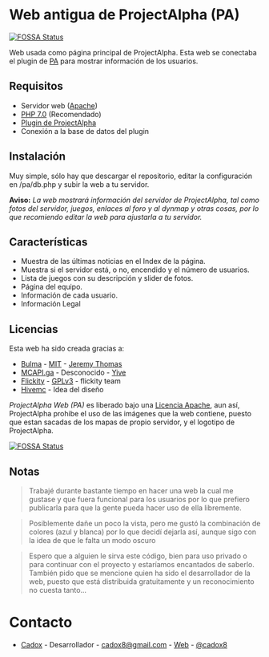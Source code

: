 # Web antigua de ProjectAlpha (PA)
[![FOSSA Status](https://app.fossa.io/api/projects/git%2Bgithub.com%2Fcadox8%2FPA_Web.svg?type=shield)](https://app.fossa.io/projects/git%2Bgithub.com%2Fcadox8%2FPA_Web?ref=badge_shield)

Web usada como página principal de ProjectAlpha.
Esta web se conectaba el plugin de [PA](https://github.com/cadox8/PA) para mostrar información de los usuarios.

## Requisitos
- Servidor web ([Apache](https://www.apache.org))
- [PHP 7.0](http://php.net/downloads.php) (Recomendado)
- [Plugin de ProjectAlpha](https://github.com/cadox8/PA)
- Conexión a la base de datos del plugin

## Instalación
Muy simple, sólo hay que descargar el repositorio, editar la configuración en /pa/db.php y subir la web a tu servidor.

**Aviso:** *La web mostrará información del servidor de ProjectAlpha, tal como fotos del servidor, juegos, enlaces al foro y al dynmap y otras cosas, por lo que recomiendo editar la web para ajustarla a tu servidor.*

## Características
- Muestra de las últimas noticias en el Index de la página.
- Muestra si el servidor está, o no, encendido y el número de usuarios.
- Lista de juegos con su descripción y slider de fotos.
- Página del equipo.
- Información de cada usuario.
- Información Legal

## Licencias
Esta web ha sido creada gracias a:
- [Bulma](https://bulma.io) - [MIT](https://github.com/jgthms/bulma/blob/master/LICENSE) - [Jeremy Thomas](https://twitter.com/jgthms)
- [MCAPI.ga](mcapi.ca) - Desconocido - [Yive](https://twitter.com/ItsYive)
- [Flickity](http://flickity.metafizzy.co) - [GPLv3](https://flickity.metafizzy.co/license.html) - flickity team
- [Hivemc](https://hivemc.com) - Idea del diseño

*ProjectAlpha Web (PA)* es liberado bajo una [Licencia Apache](https://github.com/cadox8/PA_Web/blob/master/LICENSE), aun así, ProjectAlpha prohibe el uso de las imágenes que la web contiene, puesto que estan sacadas de los mapas de propio servidor, y el logotipo de ProjectAlpha.


[![FOSSA Status](https://app.fossa.io/api/projects/git%2Bgithub.com%2Fcadox8%2FPA_Web.svg?type=large)](https://app.fossa.io/projects/git%2Bgithub.com%2Fcadox8%2FPA_Web?ref=badge_large)

## Notas
> Trabajé durante bastante tiempo en hacer una web la cual me gustase y que fuera funcional para los usuarios por lo que prefiero publicarla para que la gente pueda hacer uso de ella libremente.

> Posiblemente dañe un poco la vista, pero me gustó la combinación de colores (azul y blanca) por lo que decidí dejarla así, aunque sigo con la idea de que le falta un modo oscuro

> Espero que a alguien le sirva este código, bien para uso privado o para continuar con el proyecto y estaríamos encantados de saberlo. También pido que se mencione quien ha sido el desarrollador de la web, puesto que está distribuida gratuitamente y un reconocimiento no cuesta tanto...

# Contacto
* [Cadox](https://github.com/cadox8) - Desarrollador - cadox8@gmail.com - [Web](http://cadox8.me) - [@cadox8](https://twitter.com/cadox8)